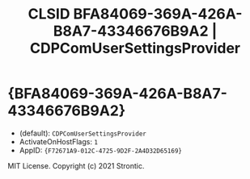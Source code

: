 ﻿---
title: "CLSID BFA84069-369A-426A-B8A7-43346676B9A2 | CDPComUserSettingsProvider"
excerpt: What is COM-Object CLSID BFA84069-369A-426A-B8A7-43346676B9A2?
---

# {BFA84069-369A-426A-B8A7-43346676B9A2}

* (default): `CDPComUserSettingsProvider`
* ActivateOnHostFlags: `1`
* AppID: `{F72671A9-012C-4725-9D2F-2A4D32D65169}`

MIT License. Copyright (c) 2021 Strontic.


